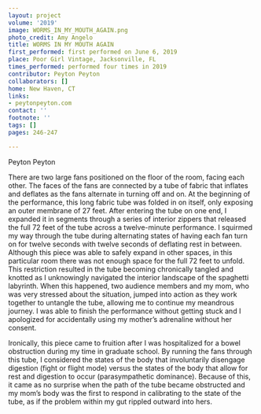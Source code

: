 ```yaml
---
layout: project
volume: '2019'
image: WORMS_IN_MY_MOUTH_AGAIN.png
photo_credit: Amy Angelo
title: WORMS IN MY MOUTH AGAIN
first_performed: first performed on June 6, 2019
place: Poor Girl Vintage, Jacksonville, FL
times_performed: performed four times in 2019
contributor: Peyton Peyton
collaborators: []
home: New Haven, CT
links:
- peytonpeyton.com
contact: ''
footnote: ''
tags: []
pages: 246-247

---
```


Peyton Peyton

There are two large fans positioned on the floor of the room, facing each other. The faces of the fans are connected by a tube of fabric that inflates and deflates as the fans alternate in turning off and on. At the beginning of the performance, this long fabric tube was folded in on itself, only exposing an outer membrane of 27 feet. After entering the tube on one end, I expanded it in segments through a series of interior zippers that released the full 72 feet of the tube across a twelve-minute performance. I squirmed my way through the tube during alternating states of having each fan turn on for twelve seconds with twelve seconds of deflating rest in between. Although this piece was able to safely expand in other spaces, in this particular room there was not enough space for the full 72 feet to unfold. This restriction resulted in the tube becoming chronically tangled and knotted as I unknowingly navigated the interior landscape of the spaghetti labyrinth. When this happened, two audience members and my mom, who was very stressed about the situation, jumped into action as they work together to untangle the tube, allowing me to continue my meandrous journey. I was able to finish the performance without getting stuck and I apologized for accidentally using my mother’s adrenaline without her consent.

Ironically, this piece came to fruition after I was hospitalized for a bowel obstruction during my time in graduate school. By running the fans through this tube, I considered the states of the body that involuntarily disengage digestion (fight or flight mode) versus the states of the body that allow for rest and digestion to occur (parasympathetic dominance). Because of this, it came as no surprise when the path of the tube became obstructed and my mom’s body was the first to respond in calibrating to the state of the tube, as if the problem within my gut rippled outward into hers.
